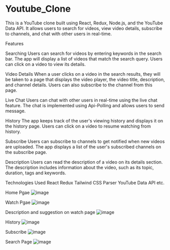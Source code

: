 # Youtube_Clone

This is a YouTube clone built using React, Redux, Node.js, and the YouTube Data API. It allows users to search for videos, view video details, subscribe to channels, and chat with other users in real-time.

Features

Searching
Users can search for videos by entering keywords in the search bar. The app will display a list of videos that match the search query. Users can click on a video to view its details.

Video Details
When a user clicks on a video in the search results, they will be taken to a page that displays the video player, the video title, description, and channel details. Users can also subscribe to the channel from this page.

Live Chat
Users can chat with other users in real-time using the live chat feature. The chat is implemented using Api-Polling and allows users to send message.

History
The app keeps track of the user's viewing history and displays it on the history page. Users can click on a video to resume watching from history.

Subscribe
Users can subscribe to channels to get notified when new videos are uploaded. The app displays a list of the user's subscribed channels on the subscribe page.

Description
Users can read the description of a video on its details section. The description includes information about the video, such as its topic, duration, tags and keywords.


Technologies Used
React
Redux
Tailwind CSS
Parser
YouTube Data API etc.

Home Pgae
![image](https://user-images.githubusercontent.com/86796513/230546175-d26571db-00f8-4f24-bf7e-527f65897364.png)

Watch Pgae
![image](https://user-images.githubusercontent.com/86796513/230546213-e3831ccc-ec3e-4aa7-a44e-4c1842d5b0e3.png)

Description and suggestion on watch page
![image](https://user-images.githubusercontent.com/86796513/230546283-a8d71df1-dd44-48a5-8475-0285adeafc99.png)

History
![image](https://user-images.githubusercontent.com/86796513/230546324-d761557a-ca51-4515-ba22-de67620d08d9.png)

Subscribe
![image](https://user-images.githubusercontent.com/86796513/230546406-b86e5bcd-7a49-4457-862d-cd3bb7cdb66c.png)

Search Page
![image](https://user-images.githubusercontent.com/86796513/230546567-98238a4a-4750-4099-a37d-42d24d58520a.png)





